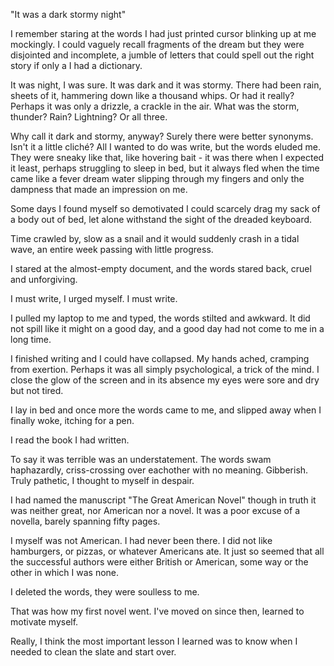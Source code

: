 "It was a dark stormy night"

I remember staring at the words I had just printed cursor blinking up at me mockingly. I could vaguely recall fragments of the dream but they were disjointed and incomplete, a jumble of letters that could spell out the right story if only a I had a dictionary.

It was night, I was sure. It was dark and it was stormy. There had been rain, sheets of it, hammering down like a thousand whips. Or had it really? Perhaps it was only a drizzle, a crackle in the air. What was the storm, thunder? Rain? Lightning? Or all three.

Why call it dark and stormy, anyway? Surely there were better synonyms. Isn't it a little cliché? All I wanted to do was write, but the words eluded me. They were sneaky like that, like hovering bait - it was there when I expected it least, perhaps struggling to sleep in bed, but it always fled when the time came like a fever dream water slipping through my fingers and only the dampness that made an impression on me.

Some days I found myself so demotivated I could scarcely drag my sack of a body out of bed, let alone withstand the sight of the dreaded keyboard.

Time crawled by, slow as a snail and it would suddenly crash in a tidal wave, an entire week passing with little progress.

I stared at the almost-empty document, and the words stared back, cruel and unforgiving.

I must write, I urged myself. I must write.

I pulled my laptop to me and typed, the words stilted and awkward. It did not spill like it might on a good day, and a good day had not come to me in a long time.

I finished writing and I could have collapsed. My hands ached, cramping from exertion. Perhaps it was all simply psychological, a trick of the mind. I close the glow of the screen and in its absence my eyes were sore and dry but not tired.

I lay in bed and once more the words came to me, and slipped away when I finally woke, itching for a pen.

I read the book I had written.

To say it was terrible was an understatement. The words swam haphazardly, criss-crossing over eachother with no meaning. Gibberish. Truly pathetic, I thought to myself in despair.

I had named the manuscript "The Great American Novel" though in truth it was neither great, nor American nor a novel. It was a poor excuse of a novella, barely spanning fifty pages.

I myself was not American. I had never been there. I did not like hamburgers, or pizzas, or whatever Americans ate. It just so seemed that all the successful authors were either British or American, some way or the other in which I was none.

I deleted the words, they were soulless to me.

That was how my first novel went. I've moved on since then, learned to motivate myself.

Really, I think the most important lesson I learned was to know when I needed to clean the slate and start over.

